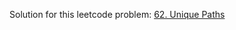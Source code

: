 Solution for this leetcode problem: [62. Unique Paths](https://leetcode.com/problems/unique-paths/)
